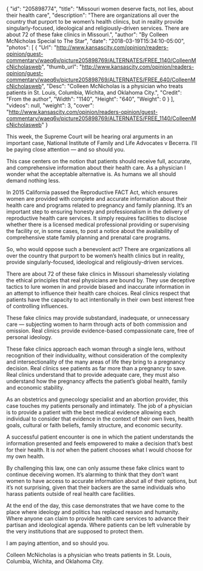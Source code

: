 {
  "id": "205898774",
  "title": "Missouri women deserve facts, not lies, about their health care",
  "description": "There are organizations all over the country that purport to be women’s health clinics, but in reality provide singularly-focused, ideological and religiously-driven services. There are about 72 of these fake clinics in Missouri.",
  "author": "By Colleen McNicholas Special to The Star",
  "date": "2018-03-19T15:34:10-05:00",
  "photos": [
    {
      "Url": "http://www.kansascity.com/opinion/readers-opinion/guest-commentary/waeq6v/picture205898769/ALTERNATES/FREE_1140/ColleenMcNicholasweb",
      "thumb_url": "http://www.kansascity.com/opinion/readers-opinion/guest-commentary/waeq6v/picture205898769/ALTERNATES/FREE_640/ColleenMcNicholasweb",
      "Desc": "Colleen McNicholas is a physician who treats patients in St. Louis, Columbia, Wichita, and Oklahoma City.",
      "Credit": "From the author",
      "Width": "1140",
      "Height": "640",
      "Weight": 0
    }
  ],
  "videos": null,
  "weight": 3,
  "cover": "http://www.kansascity.com/opinion/readers-opinion/guest-commentary/waeq6v/picture205898769/ALTERNATES/FREE_1140/ColleenMcNicholasweb"
}

<p>This week, the Supreme Court will be hearing oral arguments in an important case, National Institute of Family and Life Advocates v Becerra. I’ll be paying close attention — and so should you. </p><p>This case centers on the notion that patients should receive full, accurate, and comprehensive information about their health care. As a physician I wonder what the acceptable alternative is. As humans we all<em> </em>should demand nothing less. </p><p>In 2015 California passed the Reproductive FACT Act, which ensures women are provided with complete and accurate information about their health care and programs related to pregnancy and family planning. It’s an important step to ensuring honesty and professionalism in the delivery of reproductive health care services. It simply requires facilities to disclose whether there is a licensed medical professional providing or supervising the facility or, in some cases, to post a notice about the availability of comprehensive state family planning and prenatal care programs.</p><p>So, who would oppose such a benevolent act? There are organizations all over the country that purport to be women’s health clinics but in reality, provide singularly-focused, ideological and religiously-driven services. </p><p>There are about 72 of these fake clinics in Missouri shamelessly violating the ethical principles that real physicians are bound by. They use deceptive tactics to lure women in and provide biased and inaccurate information in an attempt to influence their health care choices. Real clinics respect that patients have the capacity to act intentionally in their own best interest free of controlling influences. </p><p>These fake clinics may provide substandard, inadequate, or unnecessary care — subjecting women to harm through acts of both commission and omission. Real clinics provide evidence-based compassionate care, free of personal ideology. </p><p>These fake clinics approach each woman through a single lens, without recognition of their individuality, without consideration of the complexity and intersectionality of the many areas of life they bring to a pregnancy decision. Real clinics see patients as far more than a pregnancy to save. Real clinics understand that to provide adequate care, they must also understand how the pregnancy affects the patient’s global health, family and economic stability. </p><p>As an obstetrics and gynecology specialist and an abortion provider, this case touches my patients personally and intimately. The job of a physician is to provide a patient with the best medical evidence allowing each individual to consider that evidence in the context of their own lives, health goals, cultural or faith beliefs, family structure, and economic security. </p><p>A successful patient encounter is one in which the patient understands the information presented and feels empowered to make a decision that’s best for their health. It is <em>not</em> when the patient chooses what I would choose for my own health.</p><p>By challenging this law, one can only assume these fake clinics want to continue deceiving women. It’s alarming to think that they don’t want women to have access to accurate information about all of their options, but it’s not surprising, given that their backers are the same individuals who harass patients outside of real health care facilities. </p><p>At the end of the day, this case demonstrates that we have come to the place where ideology and politics has replaced reason and humanity. Where anyone can claim to provide health care services to advance their partisan and ideological agenda. Where patients can be left vulnerable by the very institutions that are supposed to protect them. </p><p>I am paying attention, and so should you.</p><div class="ng_endnote_contrib"><p>Colleen McNicholas is a physician who treats patients in St. Louis, Columbia, Wichita, and Oklahoma City.</p> </div>

